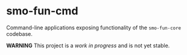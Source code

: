 # smo-fun-cmd
Command-line applications exposing functionality of the `smo-fun-core` codebase.

**WARNING** This project is a _work in progress_ and is not yet stable.
